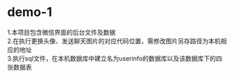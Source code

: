# demo-1
1.本项目包含微信界面的后台文件及数据\
2.在执行更换头像、发送聊天图片的对应代码位置，需修改图片另存路径为本机相应的地址\
3.执行sql文件，在本机数据库中建立名为userinfo的数据库以及该数据库下的四张数据表
